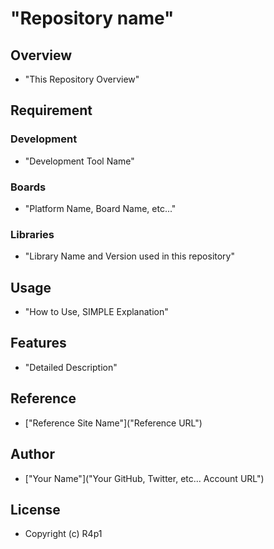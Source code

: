 # "Repository name"

## Overview
- "This Repository Overview"

## Requirement
### Development
- "Development Tool Name"
### Boards
- "Platform Name, Board Name, etc..."
### Libraries
- "Library Name and Version used in this repository"

## Usage
- "How to Use, SIMPLE Explanation"

## Features
- "Detailed Description"

## Reference
- ["Reference Site Name"]("Reference URL")

## Author
- ["Your Name"]("Your GitHub, Twitter, etc... Account URL")

## License
- Copyright (c) R4p1
